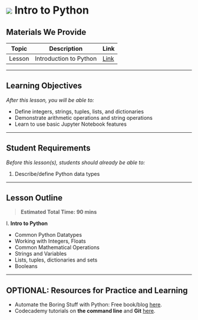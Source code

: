 # ![](https://ga-dash.s3.amazonaws.com/production/assets/logo-9f88ae6c9c3871690e33280fcf557f33.png) Intro to Python


## Materials We Provide


| Topic | Description | Link |
| --- | --- | --- |
| Lesson | Introduction to Python | [Link](./python-types-functions-lesson.ipynb)|

---

## Learning Objectives
*After this lesson, you will be able to:*

- Define integers, strings, tuples, lists, and dictionaries
- Demonstrate arithmetic operations and string operations
- Learn to use basic Jupyter Notebook features
---

## Student Requirements

*Before this lesson(s), students should already be able to:*

1. Describe/define Python data types

---

## Lesson Outline

> **Estimated Total Time: 90 mins**

I. **Intro to Python** 
- Common Python Datatypes
- Working with Integers, Floats
- Common Mathematical Operations
- Strings and Variables
- Lists, tuples, dictionaries and sets
- Booleans

---

## OPTIONAL: Resources for Practice and Learning
* Automate the Boring Stuff with Python: Free book/blog [here](https://automatetheboringstuff.com).
* Codecademy tutorials on **the command line** and **Git** [here](https://www.codecademy.com/catalog/language/bash).
